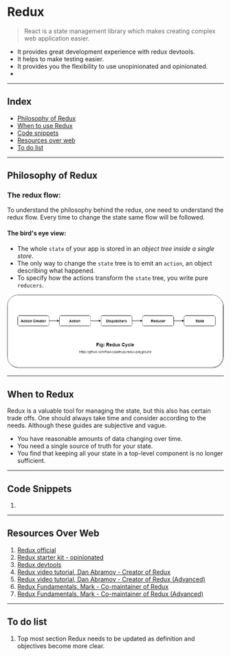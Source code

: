 # Redux

> React is a state management library which makes creating complex web application easier. 

- It provides great development experience with redux devtools.
- It helps to make testing easier.
- It provides you the flexibility to use unopinionated and opinionated.
- 
___

## Index
- [Philosophy of Redux](#philosophy)
- [When to use Redux](#when-redux)
- [Code snippets](#code-snippets)
- [Resources over web](#resources)
- [To do list](#to-do)

___

## Philosophy of Redux<a name="philosophy"></a>

### The redux flow: 

To understand the philosophy behind the redux, one need to understand the redux flow. Every time to change the state same flow will be followed.

#### The bird's eye view:

- The whole `state` of your app is stored in an *object tree inside a single store*.
- The only way to change the `state` tree is to emit an `action`, an object describing what happened.
- To specify how the actions transform the `state` tree, you write pure `reducers`.

![Redux Flow](resources/redux-flow.jpg)

___

## When to Redux<a name="when-redux"></a>

Redux is a valuable tool for managing the state, but this also has certain trade offs. One should always take time and consider according to the needs. Although these guides are subjective and vague. 

- You have reasonable amounts of data changing over time.
- You need a single source of truth for your state.
- You find that keeping all your state in a top-level component is no longer sufficient.

___

## Code Snippets<a name="code-snippets"></a>

1. <!-- link to code snippets -->

---

## Resources Over Web<a name="resources"></a>

1. [Redux official](https://redux.js.org/introduction/getting-started)
2. [Redux starter kit - opinionated](https://redux-starter-kit.js.org/)
3. [Redux devtools](https://github.com/reduxjs/redux-devtools)
4. [Redux video tutorial, Dan Abramov - Creator of Redux](https://egghead.io/courses/getting-started-with-redux)
5. [Redux video tutorial, Dan Abramov - Creator of Redux (Advanced)](https://egghead.io/courses/building-react-applications-with-idiomatic-redux)
6. [Redux Fundamentals, Mark - Co-maintainer of Redux](https://blog.isquaredsoftware.com/2018/03/presentation-reactathon-redux-fundamentals/)
7. [Redux Fundamentals, Mark - Co-maintainer of Redux (Advanced)](https://blog.isquaredsoftware.com/series/practical-redux/)
   

---

## To do list<a name="to-do"></a>

1. Top most section Redux needs to be updated as definition and objectives become more clear.